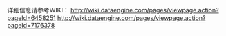 详细信息请参考WIKI：
http://wiki.dataengine.com/pages/viewpage.action?pageId=6458251
http://wiki.dataengine.com/pages/viewpage.action?pageId=7176378